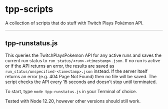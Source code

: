 # tpp-scripts
A collection of scripts that do stuff with Twitch Plays Pokémon API.

***

## tpp-runstatus.js

This queries the TwitchPlaysPokemon API for any active runs and saves the current run status to `run_status/<run>-<timestamp>.json`.  If no run is active or if the API returns an error, the results are saved as `run_status/unspecified-<timestamp>.json` instead.  If the server itself returns an error (e.g. 404 Page Not Found) then no file will be saved.  The script checks the API every 15 seconds and doesn't stop until terminated.

To start, type `node tpp-runstatus.js` in your Terminal of choice.

Tested with Node 12.20, however other versions should still work.